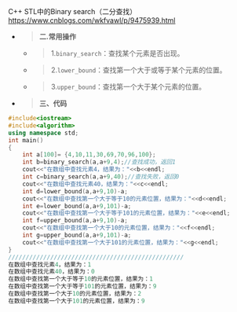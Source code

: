 
C++ STL中的Binary search（二分查找） https://www.cnblogs.com/wkfvawl/p/9475939.html
- > **二.常用操作**
  * > 1.`binary_search`：查找某个元素是否出现。
  * > 2.`lower_bound`：查找第一个大于或等于某个元素的位置。
  * > 3.`upper_bound`：查找第一个大于某个元素的位置。
- > **三、代码**
```cpp
#include<iostream>
#include<algorithm>
using namespace std;
int main()
{
    int a[100]= {4,10,11,30,69,70,96,100};
    int b=binary_search(a,a+9,4);//查找成功，返回1
    cout<<"在数组中查找元素4，结果为："<<b<<endl;
    int c=binary_search(a,a+9,40);//查找失败，返回0
    cout<<"在数组中查找元素40，结果为："<<c<<endl;
    int d=lower_bound(a,a+9,10)-a;
    cout<<"在数组中查找第一个大于等于10的元素位置，结果为："<<d<<endl;
    int e=lower_bound(a,a+9,101)-a;
    cout<<"在数组中查找第一个大于等于101的元素位置，结果为："<<e<<endl;
    int f=upper_bound(a,a+9,10)-a;
    cout<<"在数组中查找第一个大于10的元素位置，结果为："<<f<<endl;
    int g=upper_bound(a,a+9,101)-a;
    cout<<"在数组中查找第一个大于101的元素位置，结果为："<<g<<endl;
}
//////////////////////////////////////////////////
在数组中查找元素4，结果为：1
在数组中查找元素40，结果为：0
在数组中查找第一个大于等于10的元素位置，结果为：1
在数组中查找第一个大于等于101的元素位置，结果为：9
在数组中查找第一个大于10的元素位置，结果为：2
在数组中查找第一个大于101的元素位置，结果为：9
```
